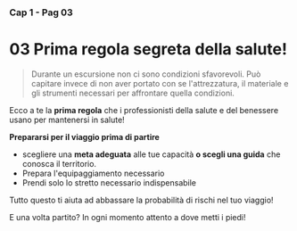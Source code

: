 ###  Cap 1 -  Pag 03
# 03 Prima regola segreta della salute!

> Durante un escursione non ci sono condizioni sfavorevoli. Può capitare invece di non aver portato con se l'attrezzatura,  il materiale e gli strumenti necessari per affrontare quella condizioni.

Ecco a te la **prima regola** che i professionisti della salute e del benessere usano per mantenersi in salute!

**Prepararsi per il  viaggio prima di partire**

- scegliere una **meta adeguata** alle tue capacità **o scegli una guida** che conosca il territorio. 
 - Prepara l'equipaggiamento necessario
 - Prendi solo lo stretto necessario indispensabile

Tutto questo ti aiuta ad abbassare la probabilità di rischi nel tuo viaggio!

E una volta partito? In ogni momento attento a dove metti i piedi!



<!--stackedit_data:
eyJoaXN0b3J5IjpbLTIxMDgxNzYwNzIsLTg5OTA4NTExNV19
-->
